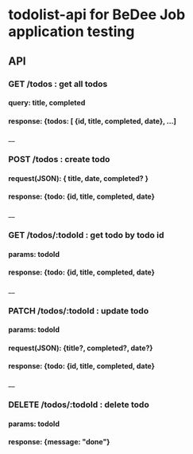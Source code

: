 # todolist-api for BeDee Job application testing


## API

### GET /todos : get all todos
#### query: title, completed
#### response: {todos: [ {id, title, completed, date}, ...]
__
### POST /todos : create todo
#### request(JSON): { title, date, completed? }
#### response: {todo: {id, title, completed, date}
__
### GET /todos/:todoId : get todo by todo id
#### params: todoId
#### response: {todo: {id, title, completed, date}
__
### PATCH /todos/:todoId : update todo
#### params: todoId
#### request(JSON): {title?, completed?, date?}
#### response: {todo: {id, title, completed, date}
__
### DELETE /todos/:todoId : delete todo
#### params: todoId
#### response: {message: "done"}
